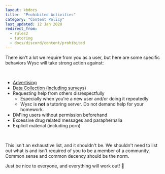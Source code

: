 ```yaml
---
layout: kbdocs
title:  "Prohibited Activities"
category: "Content Policy"
last_updated: 12 Jan 2020
redirect_from:
  - rules2
  - tutoring
  - docs/discord/content/prohibited
---
```


There isn't a lot we require from you as a user, but here are some specific behaviors Wysc will take strong action against:

<br>

- [Advertising](ads)
- [Data Collection (including surveys)](data)
- Requesting help from others disrespectfully
  - Especially when you're a new user and/or doing it repeatedly
  - Wysc is **not** a tutoring server. Do not demand help for your homework.
- DM'ing users without permission beforehand
- Excessive drug related messages and paraphernalia
- Explicit material (including porn)

<br>

This isn't an exhaustive list, and it shouldn't be. We shouldn't need to list out what is and isn't required of you to be a member of a community. Common sense and common decency should be the norm.

Just be nice to everyone, and everything will work out! 🌸